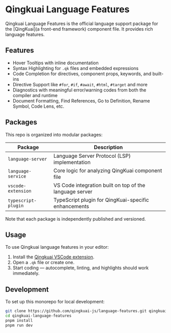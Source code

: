 # Qingkuai Language Features

Qingkuai Language Features is the official language support package for the [QingKuai](a front-end framework) component file. It provides rich language features.

## Features

- Hover Tooltips with inline documentation
- Syntax Highlighting for `.qk` files and embedded expressions
- Code Completion for directives, component props, keywords, and built-ins
- Directive Support like `#for`, `#if`, `#await`, `#html`, `#target` and more
- Diagnostics with meaningful error/warning codes from both the compiler and runtime
- Document Formatting, Find References, Go to Definition, Rename Symbol, Code Lens, etc.

## Packages

This repo is organized into modular packages:

| Package             | Description                                             |
| ------------------- | ------------------------------------------------------- |
| `language-server`   | Language Server Protocol (LSP) implementation           |
| `language-service`  | Core logic for analyzing QingKuai component file        |
| `vscode-extension`  | VS Code integration built on top of the language server |
| `typescript-plugin` | TypeScript plugin for QingKuai-specific enhancements    |

Note that each package is independently published and versioned.

## Usage

To use Qingkuai language features in your editor:

1. Install the [Qingkuai VSCode extension](https://marketplace.visualstudio.com/items?itemName=qingkuai-tools.qingkuai-language-features).
2. Open a `.qk` file or create one.
3. Start coding — autocomplete, linting, and highlights should work immediately.

## Development

To set up this monorepo for local development:

```bash
git clone https://github.com/qingkuai-js/language-features.git qingkuai-language-features
cd qingkuai-language-features
pnpm install
pnpm run dev
```
